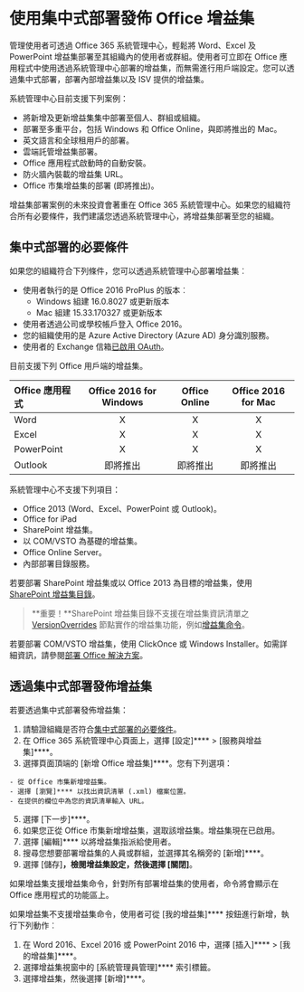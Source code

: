 # <a name="use-centralized-deployment-to-publish-office-add-ins"></a>使用集中式部署發佈 Office 增益集

管理使用者可透過 Office 365 系統管理中心，輕鬆將 Word、Excel 及 PowerPoint 增益集部署至其組織內的使用者或群組。使用者可立即在 Office 應用程式中使用透過系統管理中心部署的增益集，而無需進行用戶端設定。您可以透過集中式部署，部署內部增益集以及 ISV 提供的增益集。

系統管理中心目前支援下列案例：

- 將新增及更新增益集集中部署至個人、群組或組織。
- 部署至多重平台，包括 Windows 和 Office Online，與即將推出的 Mac。
- 英文語言和全球租用戶的部署。
- 雲端託管增益集部署。
- Office 應用程式啟動時的自動安裝。
- 防火牆內裝載的增益集 URL。
- Office 市集增益集的部署 (即將推出)。

<!--
The admin center also includes a pre-deployment validation checking service.
-->

增益集部署案例的未來投資會著重在 Office 365 系統管理中心。如果您的組織符合所有必要條件，我們建議您透過系統管理中心，將增益集部署至您的組織。

## <a name="prerequisites-for-centralized-deployment"></a>集中式部署的必要條件 

如果您的組織符合下列條件，您可以透過系統管理中心部署增益集︰

- 使用者執行的是 Office 2016 ProPlus 的版本︰
    - Windows 組建 16.0.8027 或更新版本
    - Mac 組建 15.33.170327 或更新版本
- 使用者透過公司或學校帳戶登入 Office 2016。
- 您的組織使用的是 Azure Active Directory (Azure AD) 身分識別服務。
- 使用者的 Exchange 信箱[已啟用 OAuth](https://msdn.microsoft.com/en-us/library/office/dn626019(v=exchg.150).aspx#Anchor_0)。

目前支援下列 Office 用戶端的增益集。 

| Office 應用程式    | Office 2016 for Windows   | Office Online | Office 2016 for Mac   |
|:----------------------|:-------------------------:|:-------------:|:---------------------:|
| Word                  | X                         | X             | X                     |
| Excel                 | X                         | X             | X                     |
| PowerPoint            | X                         | X             | X                     |
| Outlook               | 即將推出               | 即將推出   | 即將推出           |

系統管理中心不支援下列項目：

- Office 2013 (Word、Excel、PowerPoint 或 Outlook)。
- Office for iPad
- SharePoint 增益集。
- 以 COM/VSTO 為基礎的增益集。
- Office Online Server。
- 內部部署目錄服務。

若要部署 SharePoint 增益集或以 Office 2013 為目標的增益集，使用 [SharePoint 增益集目錄](publish-task-pane-and-content-add-ins-to-an-add-in-catalog.md)。

>**重要！**SharePoint 增益集目錄不支援在增益集資訊清單之 [VersionOverrides](../../reference/manifest/versionoverrides.md) 節點實作的增益集功能，例如[增益集命令](../design/add-in-commands.md)。 

若要部署 COM/VSTO 增益集，使用 ClickOnce 或 Windows Installer。如需詳細資訊，請參閱[部署 Office 解決方案](https://msdn.microsoft.com/en-us/library/bb386179.aspx)。

<!-- Need URL on SOC site.
For more information about requirements, see [centralized deployment eligibility]().
-->

## <a name="publish-an-add-in-via-centralized-deployment"></a>透過集中式部署發佈增益集

若要透過集中式部署發佈增益集：

1.    請驗證組織是否符合[集中式部署的必要條件](#prerequisites-for-centralized-deployment)。
2.    在 Office 365 系統管理中心頁面上，選擇 [設定]**** > [服務與增益集]****。
3.    選擇頁面頂端的 [新增 Office 增益集]****。您有下列選項：

    - 從 Office 市集新增增益集。
    - 選擇 [瀏覽]**** 以找出資訊清單 (.xml) 檔案位置。
    - 在提供的欄位中為您的資訊清單輸入 URL。

5.    選擇 [下一步]****。
6.    如果您正從 Office 市集新增增益集，選取該增益集。增益集現在已啟用。 
7.    選擇 [編輯]**** 以將增益集指派給使用者。 
8.    搜尋您想要部署增益集的人員或群組，並選擇其名稱旁的 [新增]****。
9.    選擇 [儲存]****，檢閱增益集設定，然後選擇 [關閉]****。


如果增益集支援增益集命令，針對所有部署增益集的使用者，命令將會顯示在 Office 應用程式的功能區上。 

如果增益集不支援增益集命令，使用者可從 [我的增益集]**** 按鈕進行新增，執行下列動作︰

1.    在 Word 2016、Excel 2016 或 PowerPoint 2016 中，選擇 [插入]**** > [我的增益集]****。
2.    選擇增益集視窗中的 [系統管理員管理]**** 索引標籤。
3.    選擇增益集，然後選擇 [新增]****。 

